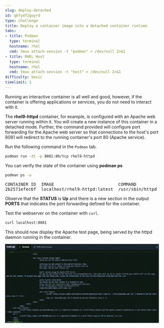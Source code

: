 ```yaml
---
slug: deploy-detached
id: qkfydf2guyrd
type: challenge
title: Deploy a container image into a detached container runtime
tabs:
- title: Podman
  type: terminal
  hostname: rhel
  cmd: tmux attach-session -t "podman" > /dev/null 2>&1
- title: RHEL Host
  type: terminal
  hostname: rhel
  cmd: tmux attach-session -t "host" > /dev/null 2>&1
difficulty: basic
timelimit: 1
---
```

Running an interactive container is all well and good, however, if the container is offering applications or services, you do not need to interact with it.

The __rhel9-httpd__ container, for example, is configured with an Apache web server running within it.  You will create a new instance of this container in a detached mode.  Further, the command provided will configure port forwarding for the Apache web server so that connections to the host's port 8081 will redirect to the running container's port 80 (Apache service).

Run the following command in the `Podman` tab.

```bash
podman run -dt -p 8081:80/tcp rhel9-httpd
```

You can verify the state of the container using __podman ps__

```bash
podman ps -a
```

<pre class="file">
CONTAINER ID  IMAGE                         COMMAND               CREATED         STATUS             PORTS                   NAMES
2b2571efec6f  localhost/rhel9-httpd:latest  /usr/sbin/httpd -...  13 seconds ago  Up 12 seconds ago  8081->80/tcp  priceless_mahavira
</pre>

Observe that the __STATUS__ is __Up__ and there is a new section in the output __PORTS__ that indicates the port forwarding defined for the container.

Test the webserver on the container with `curl`.

```bash
curl localhost:8081
```

This should now display the Apache test page, being served by the httpd daemon running in the container.

![apache](../assets/apache.png)